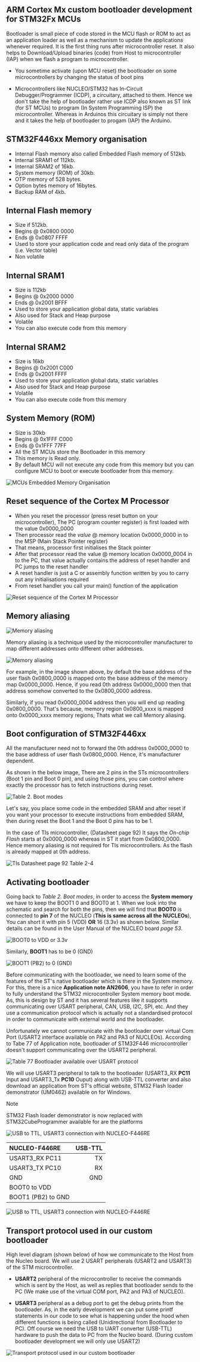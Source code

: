 ## ARM Cortex Mx custom bootloader development for STM32Fx MCUs     
     
		 
Bootloader is small piece of code stored in the MCU flash or ROM to act as an application loader as well as a mechanism to update the applications whenever required. It is the first thing runs after microcontroller reset. It also helps to Download/Upload binaries (code)	from Host to microcontroller (IAP) when we flash a program to microcontroller.	 
    
- You sometime activate (upon MCU reset) the bootloader on some microcontrollers by changing the status of boot pins   
     
- Microcontrollers like NUCLEO/STM32 has In-Circuit Debugger/Programmer (ICDP), a circuitary, attached to them. Hence we don't take the help of bootloader rather use ICDP also known as ST link (for ST MCUs) to program (In System Programming ISP) the microcontroller. Whereas in Arduinos this circuitary is simply not there and it takes the help of bootloader to progam (IAP) the Arduino.		  	
     
		 
## STM32F446xx Memory organisation     
      
- Internal Flash memory also called Embedded Flash memory of 512kb.    
- Internal SRAM1 of 112kb.    
- Internal SRAM2 of 16kb.    
- System memory (ROM) of 30kb.    
- OTP memory of 528 bytes.     
- Option bytes memory of 16bytes.    
- Backup RAM of 4kb.				
     
		 
		 
## Internal Flash memory     
      
- Size if 512kb.    
- Begins @ 0x0800 0000    
- Ends @ 0x0807 FFFF   
- Used to store your application code and read only data of the program (i.e. Vector table)    
- Non volatile       
      
			
			
## Internal SRAM1   
      
- Size is 112kb   
- Begins @ 0x2000 0000   
- Ends @ 0x2001 BFFF   
- Used to store your application global data, static variables    
- Also used for Stack and Heap purpose    
- Volatile    
- You can also execute code from this memory     
      
			
			
## Internal SRAM2   
      
- Size is 16kb   
- Begins @ 0x2001 C000   
- Ends @ 0x2001 FFFF   
- Used to store your application global data, static variables    
- Also used for Stack and Heap purpose    
- Volatile    
- You can also execute code from this memory    
      
			
			
## System Memory (ROM)   
      
- Size is 30kb   
- Begins @ 0x1FFF C000   
- Ends @ 0x1FFF 77FF   
- All the ST MCUs store the Bootloader in this memory   
- This memory is Read only.   
- By default MCU will not execute any code from this memory but you can configure MCU to boot or execute bootloader from this memory.           
    
<img src="images/memory_organisation.png" alt="MCUs Embedded Memory Organisation" title="MCUs Embedded Memory Organisation">     
    
		
		
## Reset sequence of the Cortex M Processor      
     
- When you reset the processor (press reset button on your microcontroller), The PC (program counter register) is first loaded with the value 0x0000_0000
- Then processor read the _value_ @ memory location 0x0000_0000 in to the MSP (Main Stack Pointer register)
- That means, processor first initialises the Stack pointer
- After that processor read the value @ memory location 0x0000_0004 in to the PC, that value actually contains the address of reset handler and PC jumps to the reset handler
- A reset handler is just a C or assembly function written by you to carry out any initialisations required
- From reset handler you call your main() function of the application		 		         
    
<img src="images/reset_sequence.png" alt="Reset sequence of the Cortex M Processor" title="Reset sequence of the Cortex M Processor">   		       
    
		
		
## Memory aliasing      
       
<img src="images/memory_aliasing.png" alt="Memory aliasing" title="Memory aliasing">   		         
      
Memory aliasing is a technique used by the microcontroller manufacturer to map different addresses onto different other addresses.   
    
<img src="images/memory_aliasing2.png" alt="Memory aliasing" title="Memory aliasing">   
     
For example, in the image shown above, by default the base address of the user flash 0x0800_0000 is mapped onto the base address of the memory map 0x0000_0000. Hence, if you read 0th address 0x0000_0000 then that address somehow converted to the 0x0800_0000 address.   
     
Similarly, if you read 0x0000_0004 address then you will end up reading 0x0800_0000. That's because, memory region 0x0800_xxxx is mapped onto 0x0000_xxxx memory regions, Thats what we call Memory aliasing.           
    
		
		
## Boot configuration of STM32F446xx      
     
All the manufacturer need not to forward the 0th address 0x0000_0000 to the base address of user flash 0x0800_0000. Hence, it's manufacturer dependent.		 
      
       
As shown in the below image, There are 2 pins in the STs microcontrollers (Boot 1 pin and Boot 0 pin), and using those pins, you can control where exactly the processor has to fetch instructions during reset.    
       
<img src="images/boot_config_stm32f446xx.png" alt="Table 2. Boot modes" title="Table 2. Boot modes">     
      
Let's say, you place some code in the embedded SRAM and after reset if you want your processor to execute instructions from embedded SRAM, then during reset the Boot 1 and the Boot 0 pins has to be 1.		
     
In the case of TIs microcontroller, (Datasheet page 92) It says the _On-chip Flash_ starts at 0x0000_0000 whereas in ST it start from 0x0800_0000. Hence memory aliasing is not required for TIs microcontrollers. As the flash is already mapped at 0th address.  		 
       
<img src="images/ti_datasheet.png" alt="TIs Datasheet page 92 Table 2-4" title="TIs Datasheet page 92 Table 2-4">     
     
## Activating bootloader		    
     
Going back to _Table 2. Boot modes_, in order to access the **System memory** we have to keep the BOOT1 0 and BOOT0 at 1. When we look into the schematic and search for both the pins, then we will find that **BOOT0** is connected to **pin 7** of the NUCLEO (**This is same across all the NUCLEOs**), You can short it with pin 5 (VDD) **OR** 16 (3.3v) as shown below. Similar details can be found in the User Manual of the NUCLEO board _page 53_. 		 
       
<img src="images/boot0.png" alt="BOOT0 to VDD or 3.3v" title="BOOT0 to VDD or 3.3v">     
     
Similarly, **BOOT1** has to be 0 (GND)		 
     
<img src="images/boot1.png" alt="BOOT1 (PB2) to 0 (GND)" title="BOOT1 (PB2) to 0 (GND)">   		
     
Before communicating with the bootloader, we need to learn some of the features of the ST's native bootloader which is there in the System memory. For this, there is a nice **Application note AN2606**, you have to refer in order to fully understand the STM32 microcontroller System memory boot mode. As, this is design by ST and it has several features like it supports communicating over USART peripheral, CAN, USB, I2C, SPI, etc. And they use a communication protocol which is actually not a standardised protocol in order to communicate with external world and the bootloader.		
     
Unfortunately we cannot communicate with the bootloader over virtual Com Port (USART2 interface available on PA2 and PA3 of NUCLEOs). According to Tabe 77 of Application note, bootloader of STM32F446 microcontroller doesn't support communicating over the USART2 peripheral.	   
     
<img src="images/usart_bootloader.png" alt="Table 77 Bootloader available over USART protocol" title="Table 77 Bootloader available over USART protocol">   
     
We will use USART3 peripheral to talk to the bootloader (USART3_RX **PC11** Input and USART3_Tx **PC10** Ouput) along with USB-TTL converter and also download an application from ST's official website, STM32 Flash loader demonstrator (UM0462) available on for Windows.	
     
> [!NOTE] 
> STM32 Flash loader demonstrator is now replaced with STM32CubeProgrammer available for are the platforms       
     
<img src="images/usb_ttl_usart3_connection.png" alt="USB to TTL, USART3 connection with NUCLEO-F446RE" title="USB to TTL, USART3 connection with NUCLEO-F446RE">   	
     
		 
|  NUCLEO-F446RE      | USB-TTL      |
|:--------------------|-------------:|
|  USART3_RX PC11     |  TX          |
|  USART3_TX PC10     |  RX          |
|  GND                |  GND         |			 	 		
|  BOOT0 to VDD       |              |     
|  BOOT1 (PB2) to GND |              |    
     
		 
<img src="images/stm32cubeprogrammer.png" alt="USB to TTL, USART3 connection with NUCLEO-F446RE" title="USB to TTL, USART3 connection with NUCLEO-F446RE">  		
     
		 
## Transport protocol used in our custom bootloader    
     
High level diagram (shown below) of how we communicate to the Host from the Nucleo board. We will use 2 USART peripherals (USART2 and USART3) of the STM microcontroller.     
    
- **USART2** peripheral of the microcontroller to receive the commands which is sent by the Host, as well as replies that bootloader sends to the PC (We make use of the virtual COM port, PA2 and PA3 of NUCLEO).		 
    
- **USART3** peripheral as a debug port to get the debug prints from the bootloader. As, in the early development we can put some printf statements in our code to see what is happening under the hood when different functions is being called (Unidirectional from Bootloader to PC).	Off course we need the USB to UART converter (USB-TTL) hardware to push the data to PC from the Nucleo board. (During custom bootloader development we will only use USART2)		
		 
<img src="images/transport_protocol.png" alt="Transport protocol used in our custom bootloader" title="Transport protocol used in our custom bootloader">  		
     
    
		
			  
     
		 
		       
     
     
	 		 		   
     
	 		 		   
     
	 		 		   
    
		


				 	
